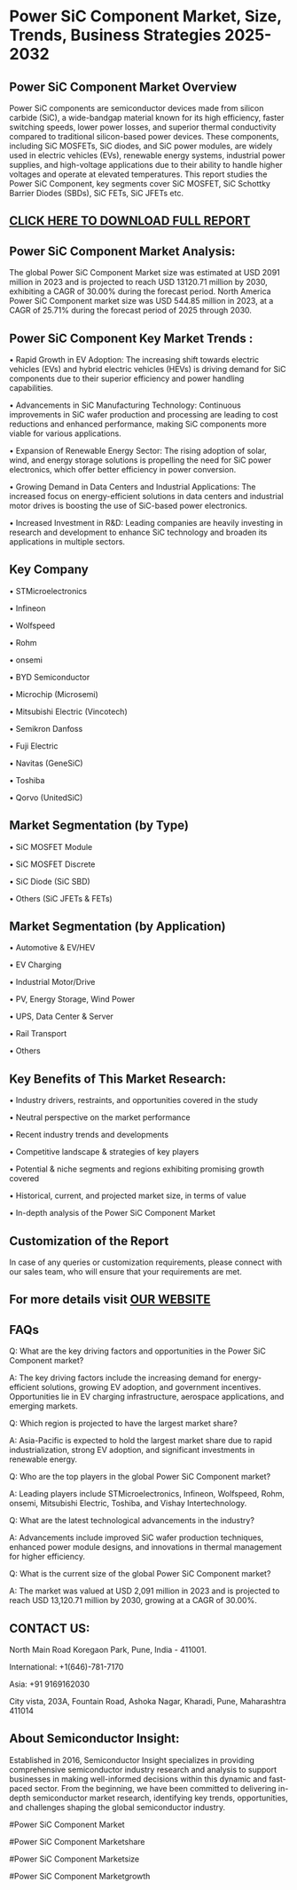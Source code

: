 Power SiC Component Market, Size, Trends, Business Strategies 2025-2032
=
Power SiC Component Market Overview
-
Power SiC components are semiconductor devices made from silicon carbide (SiC), a wide-bandgap material known for its high efficiency, faster switching speeds, lower power losses, and superior thermal conductivity compared to traditional silicon-based power devices. These components, including SiC MOSFETs, SiC diodes, and SiC power modules, are widely used in electric vehicles (EVs), renewable energy systems, industrial power supplies, and high-voltage applications due to their ability to handle higher voltages and operate at elevated temperatures.
This report studies the Power SiC Component, key segments cover SiC MOSFET, SiC Schottky Barrier Diodes (SBDs), SiC FETs, SiC JFETs etc.

[CLICK HERE TO DOWNLOAD FULL REPORT](https://semiconductorinsight.com/report/power-sic-component-market/)
-
Power SiC Component Market Analysis:
-
The global Power SiC Component Market size was estimated at USD 2091 million in 2023 and is projected to reach USD 13120.71 million by 2030, exhibiting a CAGR of 30.00% during the forecast period.
North America Power SiC Component market size was USD 544.85 million in 2023, at a CAGR of 25.71% during the forecast period of 2025 through 2030.

Power SiC Component Key Market Trends  :
-
•	Rapid Growth in EV Adoption: The increasing shift towards electric vehicles (EVs) and hybrid electric vehicles (HEVs) is driving demand for SiC components due to their superior efficiency and power handling capabilities.

•	Advancements in SiC Manufacturing Technology: Continuous improvements in SiC wafer production and processing are leading to cost reductions and enhanced performance, making SiC components more viable for various applications.

•	Expansion of Renewable Energy Sector: The rising adoption of solar, wind, and energy storage solutions is propelling the need for SiC power electronics, which offer better efficiency in power conversion.

•	Growing Demand in Data Centers and Industrial Applications: The increased focus on energy-efficient solutions in data centers and industrial motor drives is boosting the use of SiC-based power electronics.

•	Increased Investment in R&D: Leading companies are heavily investing in research and development to enhance SiC technology and broaden its applications in multiple sectors.

Key Company
-
•	STMicroelectronics

•	Infineon

•	Wolfspeed

•	Rohm

•	onsemi

•	BYD Semiconductor

•	Microchip (Microsemi)

•	Mitsubishi Electric (Vincotech)

•	Semikron Danfoss

•	Fuji Electric

•	Navitas (GeneSiC)

•	Toshiba

•	Qorvo (UnitedSiC)

Market Segmentation (by Type)
-
•	SiC MOSFET Module

•	SiC MOSFET Discrete

•	SiC Diode (SiC SBD)

•	Others (SiC JFETs & FETs)

Market Segmentation (by Application)
-
•	Automotive & EV/HEV

•	EV Charging

•	Industrial Motor/Drive

•	PV, Energy Storage, Wind Power

•	UPS, Data Center & Server

•	Rail Transport

•	Others

Key Benefits of This Market Research:
-
•	Industry drivers, restraints, and opportunities covered in the study

•	Neutral perspective on the market performance

•	Recent industry trends and developments

•	Competitive landscape & strategies of key players

•	Potential & niche segments and regions exhibiting promising growth covered

•	Historical, current, and projected market size, in terms of value

•	In-depth analysis of the Power SiC Component Market

Customization of the Report
-
In case of any queries or customization requirements, please connect with our sales team, who will ensure that your requirements are met.

For more details visit [OUR WEBSITE](https://semiconductorinsight.com/report/power-sic-component-market/)
-
FAQs
-
Q: What are the key driving factors and opportunities in the Power SiC Component market?

A: The key driving factors include the increasing demand for energy-efficient solutions, growing EV adoption, and government incentives. Opportunities lie in EV charging infrastructure, aerospace applications, and emerging markets.

Q: Which region is projected to have the largest market share?

A: Asia-Pacific is expected to hold the largest market share due to rapid industrialization, strong EV adoption, and significant investments in renewable energy.

Q: Who are the top players in the global Power SiC Component market?

A: Leading players include STMicroelectronics, Infineon, Wolfspeed, Rohm, onsemi, Mitsubishi Electric, Toshiba, and Vishay Intertechnology.

Q: What are the latest technological advancements in the industry?

A: Advancements include improved SiC wafer production techniques, enhanced power module designs, and innovations in thermal management for higher efficiency.

Q: What is the current size of the global Power SiC Component market?

A: The market was valued at USD 2,091 million in 2023 and is projected to reach USD 13,120.71 million by 2030, growing at a CAGR of 30.00%.

CONTACT US:
-
North Main Road Koregaon Park, Pune, India - 411001.

International: +1(646)-781-7170

Asia: +91 9169162030

City vista, 203A, Fountain Road, Ashoka Nagar, Kharadi, Pune, Maharashtra 411014

About Semiconductor Insight:
-
Established in 2016, Semiconductor Insight specializes in providing comprehensive semiconductor industry research and analysis to support businesses in making well-informed decisions within this dynamic and fast-paced sector. From the beginning, we have been committed to delivering in-depth semiconductor market research, identifying key trends, opportunities, and challenges shaping the global semiconductor industry.

#Power SiC Component Market

#Power SiC Component Marketshare

#Power SiC Component Marketsize

#Power SiC Component Marketgrowth





